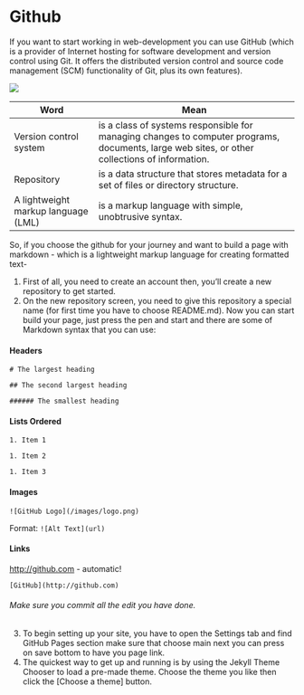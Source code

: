 # Github

If you want to start working in web-development you can use GitHub (which is a provider of Internet hosting for software development and version control using Git. It offers the distributed version control and source code management (SCM) functionality of Git, plus its own features).

![](https://miro.medium.com/max/4000/1*J8O2xd9ZqxWr2x6EP4MHmg.png)

   Word | Mean
------------ | -------------
Version control system | is a class of systems responsible for managing changes to computer programs, documents, large web sites, or other collections of information. 
Repository | is a data structure that stores metadata for a set of files or directory structure.
A lightweight markup language (LML)|is a markup language with simple, unobtrusive syntax.



So, if you choose the github for your journey and want to build a page with markdown - which is a lightweight markup language for creating formatted text-
1. First of all, you need to create an account then, you’ll create a new repository to get started. 
2. On the new repository screen, you need to give this repository a special name (for first time you have to choose README.md).
Now you can start build your page, just press the pen and start and there are some of Markdown syntax that you can use:

 #### Headers
 
`# The largest heading`

`## The second largest heading`

`###### The smallest heading`

#### Lists Ordered

`1. Item 1`

`1. Item 2`

`1. Item 3`

#### Images

`![GitHub Logo](/images/logo.png)`

Format: `![Alt Text](url)`

#### Links

http://github.com - automatic!

`[GitHub](http://github.com)`

###### Make sure you commit all the edit you have done.

3. To begin setting up your site, you have to open the Settings tab and find GitHub Pages section make sure that choose main next you can press on save bottom to have you page link.
4. The quickest way to get up and running is by using the Jekyll Theme Chooser to load a pre-made theme. 
Choose the theme you like then click the [Choose a theme] button.
